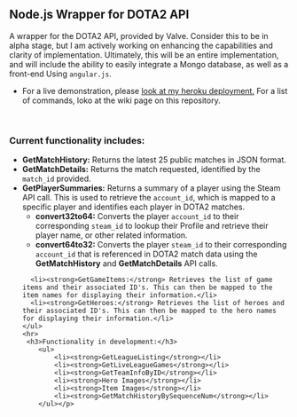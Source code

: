 <h2>Node.js Wrapper for DOTA2 API</h2>
<div class="container-fluid">
  <div class="col-xs-12">
    <p class="col-xs-12">A wrapper for the DOTA2 API, provided by Valve. Consider this to be in alpha stage, but I am actively working on enhancing the capabilities and clarity of implementation. Ultimately, this will be an entire implementation, and will include the ability to easily integrate a Mongo database, as well as a front-end Using <code>angular.js</code>.
    <br/>
    <ul><li>For a live demonstration, please <a href="https://nodejs-dota-api.herokuapp.com">look at my heroku deployment.</a> For a list of commands, loko at the wiki page on this repository.</li></ul>
    <br/>
    <h3>Current functionality includes:</h3>
    <ul>
      <li><strong>GetMatchHistory:</strong> Returns the latest 25 public matches in JSON format.</li>
      <li><strong>GetMatchDetails:</strong> Returns the match requested, identified by the <code>match_id</code> provided.</li>
      <li><strong>GetPlayerSummaries:</strong> Returns a summary of a player using the Steam API call. This is used to retrieve the <code>account_id</code>, which is mapped to a specific player and identifies each player in DOTA2 matches.
        <ul>
          <li><strong>convert32to64:</strong> Converts the player <code>account_id</code> to their corresponding <code>steam_id</code> to lookup their Profile and retrieve their player name, or other related information.</li>
          <li><strong>convert64to32:</strong> Converts the player <code>steam_id</code> to their corresponding <code>account_id</code> that is referenced in DOTA2 match data using the <strong>GetMatchHistory</strong> and <strong>GetMatchDetails</strong> API calls.</li>
        </ul></li>
        
      <li><strong>GetGameItems:</strong> Retrieves the list of game items and their associated ID's. This can then be mapped to the item names for displaying their information.</li>
      <li><strong>GetHeroes:</strong> Retrieves the list of heroes and their associated ID's. This can then be mapped to the hero names for displaying their information.</li>
    </ul>
    <hr>
     <h3>Functionality in development:</h3>
        <ul>
            <li><strong>GetLeagueListing</strong></li>
            <li><strong>GetLiveLeagueGames</strong></li>
            <li><strong>GetTeamInfoByID</strong></li>
            <li><strong>Hero Images</strong></li>
            <li><strong>Item Images</strong></li>
            <li><strong>GetMatchHistoryBySequenceNum</strong></li>
        </ul></p>
  </div>
</div>
